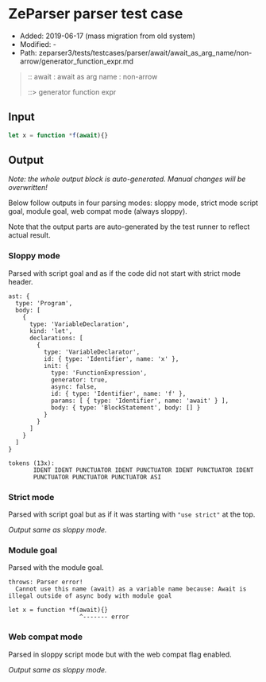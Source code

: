 # ZeParser parser test case

- Added: 2019-06-17 (mass migration from old system)
- Modified: -
- Path: zeparser3/tests/testcases/parser/await/await_as_arg_name/non-arrow/generator_function_expr.md

> :: await : await as arg name : non-arrow
>
> ::> generator function expr

## Input

`````js
let x = function *f(await){}
`````

## Output

_Note: the whole output block is auto-generated. Manual changes will be overwritten!_

Below follow outputs in four parsing modes: sloppy mode, strict mode script goal, module goal, web compat mode (always sloppy).

Note that the output parts are auto-generated by the test runner to reflect actual result.

### Sloppy mode

Parsed with script goal and as if the code did not start with strict mode header.

`````
ast: {
  type: 'Program',
  body: [
    {
      type: 'VariableDeclaration',
      kind: 'let',
      declarations: [
        {
          type: 'VariableDeclarator',
          id: { type: 'Identifier', name: 'x' },
          init: {
            type: 'FunctionExpression',
            generator: true,
            async: false,
            id: { type: 'Identifier', name: 'f' },
            params: [ { type: 'Identifier', name: 'await' } ],
            body: { type: 'BlockStatement', body: [] }
          }
        }
      ]
    }
  ]
}

tokens (13x):
       IDENT IDENT PUNCTUATOR IDENT PUNCTUATOR IDENT PUNCTUATOR IDENT
       PUNCTUATOR PUNCTUATOR PUNCTUATOR ASI
`````

### Strict mode

Parsed with script goal but as if it was starting with `"use strict"` at the top.

_Output same as sloppy mode._

### Module goal

Parsed with the module goal.

`````
throws: Parser error!
  Cannot use this name (await) as a variable name because: Await is illegal outside of async body with module goal

let x = function *f(await){}
                    ^------- error
`````


### Web compat mode

Parsed in sloppy script mode but with the web compat flag enabled.

_Output same as sloppy mode._
